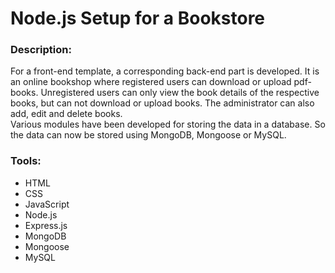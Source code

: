 # Node.js Setup for a Bookstore

### Description:

For a front-end template, a corresponding back-end part is developed. It is an online bookshop where registered users can download or upload pdf-books. Unregistered users can only view the book details of the respective books, but can not download or upload books. The administrator can also add, edit and delete books.<br>
Various modules have been developed for storing the data in a database. So the data can now be stored using MongoDB, Mongoose or MySQL.

### Tools:

-   HTML
-   CSS
-   JavaScript
-   Node.js
-   Express.js
-   MongoDB
-   Mongoose
-   MySQL
